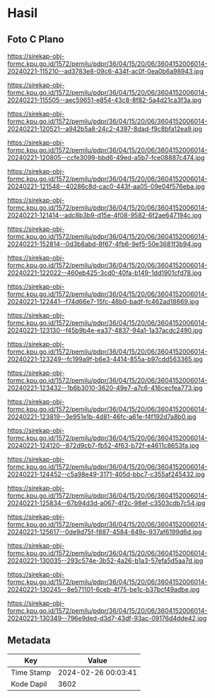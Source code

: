 # Hasil

## Foto C Plano

https://sirekap-obj-formc.kpu.go.id/1572/pemilu/pdpr/36/04/15/20/06/3604152006014-20240221-115210--ad3783e8-09c6-434f-ac0f-0ea0b6a98943.jpg

https://sirekap-obj-formc.kpu.go.id/1572/pemilu/pdpr/36/04/15/20/06/3604152006014-20240221-115505--aec59651-e854-43c8-8f82-5a4d21ca3f3a.jpg

https://sirekap-obj-formc.kpu.go.id/1572/pemilu/pdpr/36/04/15/20/06/3604152006014-20240221-120521--a942b5a8-24c2-4397-8dad-f9c8bfa12ea9.jpg

https://sirekap-obj-formc.kpu.go.id/1572/pemilu/pdpr/36/04/15/20/06/3604152006014-20240221-120805--ccfe3099-bbd6-49ed-a5b7-fce08887c474.jpg

https://sirekap-obj-formc.kpu.go.id/1572/pemilu/pdpr/36/04/15/20/06/3604152006014-20240221-121548--40286c8d-cac0-443f-aa05-09e04f576eba.jpg

https://sirekap-obj-formc.kpu.go.id/1572/pemilu/pdpr/36/04/15/20/06/3604152006014-20240221-121414--adc8b3b9-d15e-4f08-9582-6f2ae647194c.jpg

https://sirekap-obj-formc.kpu.go.id/1572/pemilu/pdpr/36/04/15/20/06/3604152006014-20240221-152814--0d3b8abd-8f67-4fb6-9ef5-50e3681f3b94.jpg

https://sirekap-obj-formc.kpu.go.id/1572/pemilu/pdpr/36/04/15/20/06/3604152006014-20240221-122022--460eb425-3cd0-40fa-b149-1dd1901cfd78.jpg

https://sirekap-obj-formc.kpu.go.id/1572/pemilu/pdpr/36/04/15/20/06/3604152006014-20240221-122441--f74d66e7-15fc-48b0-badf-fc462ad18669.jpg

https://sirekap-obj-formc.kpu.go.id/1572/pemilu/pdpr/36/04/15/20/06/3604152006014-20240221-123130--f45b9b4e-ea37-4837-94a1-1a37acdc2490.jpg

https://sirekap-obj-formc.kpu.go.id/1572/pemilu/pdpr/36/04/15/20/06/3604152006014-20240221-123249--fc199a9f-b6e3-4414-855a-b97cdd563365.jpg

https://sirekap-obj-formc.kpu.go.id/1572/pemilu/pdpr/36/04/15/20/06/3604152006014-20240221-123432--1b6b3010-3620-49e7-a7c6-416cecfea773.jpg

https://sirekap-obj-formc.kpu.go.id/1572/pemilu/pdpr/36/04/15/20/06/3604152006014-20240221-123819--3e951e1b-4d81-46fc-a61e-f4f192d7a8b0.jpg

https://sirekap-obj-formc.kpu.go.id/1572/pemilu/pdpr/36/04/15/20/06/3604152006014-20240221-124120--872d9cb7-fb52-4f63-b72f-e4611c8653fa.jpg

https://sirekap-obj-formc.kpu.go.id/1572/pemilu/pdpr/36/04/15/20/06/3604152006014-20240221-124452--c5a98e49-3171-405d-bbc7-c355af245432.jpg

https://sirekap-obj-formc.kpu.go.id/1572/pemilu/pdpr/36/04/15/20/06/3604152006014-20240221-125834--67b94d3d-a067-4f2c-98ef-c3503cdb7c54.jpg

https://sirekap-obj-formc.kpu.go.id/1572/pemilu/pdpr/36/04/15/20/06/3604152006014-20240221-125617--0de9d75f-f887-4584-849c-937af6199d6d.jpg

https://sirekap-obj-formc.kpu.go.id/1572/pemilu/pdpr/36/04/15/20/06/3604152006014-20240221-130035--293c574e-3b52-4a26-b1a3-57efa5d5aa7d.jpg

https://sirekap-obj-formc.kpu.go.id/1572/pemilu/pdpr/36/04/15/20/06/3604152006014-20240221-130245--8e571101-6ceb-4f75-be1c-b37bcf49adbe.jpg

https://sirekap-obj-formc.kpu.go.id/1572/pemilu/pdpr/36/04/15/20/06/3604152006014-20240221-130349--796e9ded-d3d7-43df-93ac-09176d4dde42.jpg


## Metadata

| Key        | Value               |
| ---------- | ------------------- |
| Time Stamp | 2024-02-26 00:03:41 |
| Kode Dapil | 3602                |



